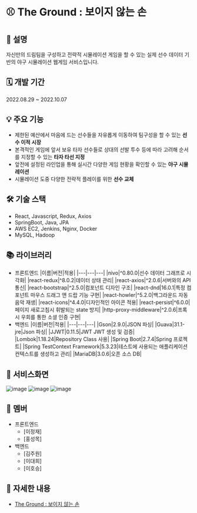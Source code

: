 # ⚾ The Ground : 보이지 않는 손

## 📜 설명

자신만의 드림팀을 구성하고 전략적 시뮬레이션 게임을 할 수 있는 실제 선수 데이터 기반의 야구 시뮬레이션 웹게임 서비스입니다.

## 🗓️ 개발 기간

2022.08.29 ~ 2022.10.07

## 💡 주요 기능
- 제한된 예산에서 마음에 드는 선수들을 자유롭게 이동하여 팀구성을 할 수 있는 **선수 이적 시장**
- 본격적인 게임에 앞서 보유 타자 선수들로 상대의 선발 투수 등에 따라 고려해 순서를 지정할 수 있는 **타자 타선 지정**
- 앞전에 설정된 라인업을 통해 실시간 다양한 게임 현황을 확인할 수 있는 **야구 시뮬레이션**
- 시뮬레이션 도중 다양한 전략적 플레이를 위한 **선수 교체**

## 🛠️ 기술 스택

- React, Javascript, Redux, Axios
- SpringBoot, Java, JPA
- AWS EC2, Jenkins, Nginx, Docker
- MySQL, Hadoop

## 📚 라이브러리

- 프론트엔드
    |이름|버전|적용|
    |---|---|---|
    |nivo|^0.80.0|선수 데이터 그래프로 시각화|
    |react-redux|^8.0.2|데이터 상태 관리|
    |react-axios|^2.0.6|서버와의 API 통신|
    |react-bootstrap|^2.5.0|컴포넌트 디자인 구조|
    |react-dnd|16.0.1|특정 컴포넌트 마우스 드래그 앤 드랍 기능 구현|
    |react-howler|^5.2.0|백그라운드 자동 음악 재생|
    |react-icons|^4.4.0|디자인적인 아이콘 적용|
    |react-persist|^6.0.0|페이지 새로고침시 휘발되는 state 방지|
    |http-proxy-middleware|^2.0.6|프록시 우회를 통한 소셜 인증 구현|
- 백엔드
    |이름|버전|적용|
    |---|---|---|
    |Gson|2.9.0|JSON 파싱|
    |Guava|31.1-jre|Json 파싱|
    |JJWT|0.11.5|JWT JWT 생성 및 검증|
    |Lombok|1.18.24|Repository Class 사용|
    |Spring Boot|2.7.4|Spring 프로젝트|
    |Spring TestContext Framework|5.3.23|테스트에 사용되는 애플리케이션 컨텍스트를 생성하고 관리|
    |MariaDB|3.0.6|오픈 소스 DB|
    
    
## 🎨 서비스화면
![image](https://user-images.githubusercontent.com/83584721/211179989-743d13ba-90a2-44cf-b6b3-3b3b10e74d8c.png)
![image](https://user-images.githubusercontent.com/83584721/211180011-42438d3e-6497-44e4-a6b1-2ab25a2d3c2a.png)
![image](https://user-images.githubusercontent.com/83584721/211180069-f22dfccb-3749-43ff-a842-914c23a270ad.png)


## 👥 멤버

- 프론트엔드
    - [이정재]
    - [홍성목]
- 백엔드
    - [김주원]
    - [이대희]
    - [이호승]


## **🔗 자세한 내용**

- [The Ground : 보이지 않는 손](https://gaudy-veil-46f.notion.site/The-Ground-a21accf657914deda3c494fbaa347cb1)
